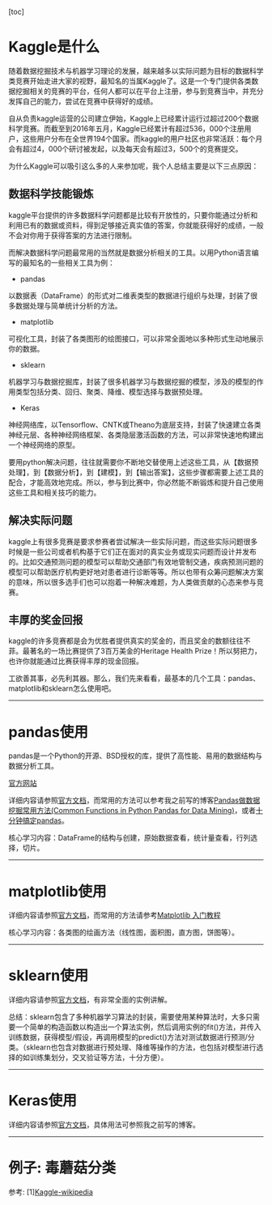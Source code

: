 [toc]

# Kaggle是什么

随着数据挖掘技术与机器学习理论的发展，越来越多以实际问题为目标的数据科学类竞赛开始走进大家的视野，最知名的当属Kaggle了。这是一个专门提供各类数据挖掘相关的竞赛的平台，任何人都可以在平台上注册，参与到竞赛当中，并充分发挥自己的能力，尝试在竞赛中获得好的成绩。

自从负责kaggle运营的公司建立伊始，Kaggle上已经累计运行过超过200个数据科学竞赛。而截至到2016年五月，Kaggle已经累计有超过536，000个注册用户，这些用户分布在全世界194个国家。而kaggle的用户社区也非常活跃：每个月会有超过4，000个研讨被发起，以及每天会有超过3，500个的竞赛提交。

为什么Kaggle可以吸引这么多的人来参加呢，我个人总结主要是以下三点原因：

## 数据科学技能锻炼

kaggle平台提供的许多数据科学问题都是比较有开放性的，只要你能通过分析和利用已有的数据或资料，得到足够接近真实值的答案，你就能获得好的成绩，一般不会对你用于获得答案的方法进行限制。

而解决数据科学问题最常用的当然就是数据分析相关的工具。以用Python语言编写的最知名的一些相关工具为例：

  - pandas

  以数据表（DataFrame）的形式对二维表类型的数据进行组织与处理，封装了很多数据处理与简单统计分析的方法。

  - matplotlib

  可视化工具，封装了各类图形的绘图接口，可以非常全面地以多种形式生动地展示你的数据。

  - sklearn

  机器学习与数据挖掘库，封装了很多机器学习与数据挖掘的模型，涉及的模型的作用类型包括分类、回归、聚类、降维、模型选择与数据预处理。

  - Keras
  
  神经网络库，以Tensorflow、CNTK或Theano为底层支持，封装了快速建立各类神经元层、各种神经网络框架、各类隐层激活函数的方法，可以非常快速地构建出一个神经网络的原型。

  要用python解决问题，往往就需要你不断地交替使用上述这些工具，从【数据预处理】，到【数据分析】，到【建模】，到【输出答案】，这些步骤都需要上述工具的配合，才能高效地完成。所以，参与到比赛中，你必然能不断锻炼和提升自己使用这些工具和相关技巧的能力。

  

## 解决实际问题

  kaggle上有很多竞赛是要求参赛者尝试解决一些实际问题，而这些实际问题很多时候是一些公司或者机构基于它们正在面对的真实业务或现实问题而设计并发布的。比如交通预测问题的模型可以帮助交通部门有效地管制交通，疾病预测问题的模型可以帮助医疗机构更好地对患者进行诊断等等。所以也带有众筹问题解决方案的意味，所以很多选手们也可以抱着一种解决难题，为人类做贡献的心态来参与竞赛。

## 丰厚的奖金回报

  kaggle的许多竞赛都是会为优胜者提供真实的奖金的，而且奖金的数额往往不菲。最著名的一场比赛提供了3百万美金的Heritage Health Prize！所以努把力，也许你就能通过比赛获得丰厚的现金回报。

工欲善其事，必先利其器。那么，我们先来看看，最基本的几个工具：pandas、matplotlib和sklearn怎么使用吧。


***


# pandas使用

pandas是一个Python的开源、BSD授权的库，提供了高性能、易用的数据结构与数据分析工具。

[官方网站](http://pandas.pydata.org/)

详细内容请参照[官方文档](http://pandas.pydata.org/pandas-docs/stable/pandas.pdf)，而常用的方法可以参考我之前写的博客[Pandas做数据挖掘常用方法(Common Functions in Python Pandas for Data Mining)]()，或者[十分钟搞定pandas](https://www.cnblogs.com/chaosimple/p/4153083.html)。


核心学习内容：DataFrame的结构与创建，原始数据查看，统计量查看，行列选择，切片。



***

# matplotlib使用

详细内容请参照[官方文档](https://matplotlib.org/tutorials/index.html)，而常用的方法请参考[Matplotlib 入门教程](http://blog.csdn.net/wizardforcel/article/details/54407212)

核心学习内容：各类图的绘画方法（线性图，面积图，直方图，饼图等）。

***


# sklearn使用


详细内容请参照[官方文档](http://scikit-learn.org/)，有非常全面的实例讲解。

总结：sklearn包含了多种机器学习算法的封装，需要使用某种算法时，大多只需要一个简单的构造函数以构造出一个算法实例，然后调用实例的fit()方法，并传入训练数据，获得模型/假设，再调用模型的predict()方法对测试数据进行预测/分类。（sklearn也包含对数据进行预处理、降维等操作的方法，也包括对模型进行选择的如训练集划分，交叉验证等方法，十分方便）。

***

# Keras使用

详细内容请参照[官方文档](https://keras.io/)，具体用法可参照我之前写的博客[]()。


***


# 例子: 毒蘑菇分类




参考:
[1][Kaggle-wikipedia](https://en.wikipedia.org/wiki/Kaggle#Impact_of_Kaggle_competitions)